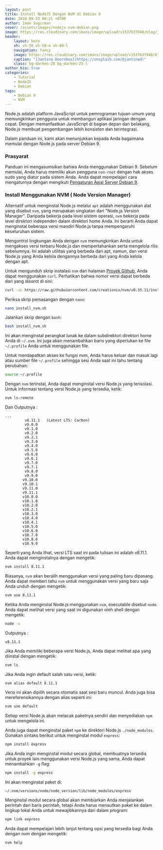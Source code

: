 ```yaml
---
layout: post
title: Install NodeJS Dengan NVM di Debian 9
date: 2018-09-23 00:21 +0700
author: Iman Sugirman
cover: /assets/images/nodejs-nvm-debian.png
image: https://res.cloudinary.com/imans/image/upload/v1537637948/blog/jantine-doornbos-398339-unsplash.jpg
header:
    layout: hero
    vh: vh-50 vh-50-m vh-80-l
    navigation: fancy
    image: https://res.cloudinary.com/imans/image/upload/v1537637948/blog/jantine-doornbos-398339-unsplash.jpg
    caption: "[Jantine Doornbos](https://unsplash.com/@jantined)"
    class: bg-darken-20 bg-darken-25-l
author_bio: true
categories:
    - Tutorial
    - NodeJS
    - Debian
tags:
    - Debian 9
    - NVM
---
```

Node.js adalah platform JavaScript untuk pemrograman tujuan umum yang memungkinkan pengguna untuk membangun aplikasi jaringan dengan cepat. Dengan memanfaatkan JavaScript di bagian depan dan belakang, Node.js membuat pengembangan lebih konsisten dan terintegrasi.

Dalam panduan ini, kami akan menunjukkan kepada Anda bagaimana memulai dengan Node.js pada server Debian 9.

### Prasyarat
Panduan ini mengasumsikan bahwa Anda menggunakan Debian 9. Sebelum memulai, Anda harus memiliki akun pengguna `non-root` dengan hak akses sudo yang diatur pada sistem Anda. Anda dapat mempelajari cara mengaturnya dengan mengikuti [Pengaturan Awal Server Debian 9](/pengaturan-awal-server-dengan-debian-9).

### Install Menggunakan NVM ( Node Version Manager)
Alternatif untuk menginstal Node.js melalui `apt` adalah menggunakan alat yang disebut `nvm`, yang merupakan singkatan dari "Node.js Version Manager". Daripada bekerja pada level sistem operasi, `nvm` bekerja pada level direktori independen dalam direktori home Anda. Ini berarti Anda dapat menginstal beberapa versi mandiri Node.js tanpa mempengaruhi keseluruhan sistem.

Mengontrol lingkungan Anda dengan `nvm` memungkinkan Anda untuk mengakses versi terbaru Node.js dan mempertahankan serta mengelola rilis sebelumnya. Ini adalah utilitas yang berbeda dari apt, namun, dan versi Node.js yang Anda kelola dengannya berbeda dari yang Anda kelola dengan apt.

Untuk mengunduh skrip instalasi `nvm` dari halaman [Proyek Github](https://github.com/creationix/nvm), Anda dapat menggunakan `curl`. Perhatikan bahwa nomor versi dapat berbeda dari yang disorot di sini:
```bash
curl -sL https://raw.githubusercontent.com/creationix/nvm/v0.33.11/install.sh -o install_nvm.sh
```
Periksa skrip pemasangan dengan `nano`:
```bash
nano install_nvm.sh
```
Jalankan skrip dengan `bash`:
```bash
bash install_nvm.sh
```
Ini akan menginstal perangkat lunak ke dalam subdirektori direktori home Anda di `~/.nvm`. Ini juga akan menambahkan baris yang diperlukan ke file `~/.profile` Anda untuk menggunakan file.

Untuk mendapatkan akses ke fungsi nvm, Anda harus keluar dan masuk lagi atau sumber file `~/.profile` sehingga sesi Anda saat ini tahu tentang perubahan:
```bash
source ~/.profile
```
Dengan `nvm` terinstal, Anda dapat menginstal versi Node.js yang terisolasi. Untuk informasi tentang versi Node.js yang tersedia, ketik:
```bash
nvm ls-remote
```
Dan Outputnya :
```
...
         v8.11.1   (Latest LTS: Carbon)
         v9.0.0
         v9.1.0
         v9.2.0
         v9.2.1
         v9.3.0
         v9.4.0
         v9.5.0
         v9.6.0
         v9.6.1
         v9.7.0
         v9.7.1
         v9.8.0
         v9.9.0
        v9.10.0
        v9.10.1
        v9.11.0
        v9.11.1
        v10.0.0  
        v10.1.0
        v10.2.0
        v10.2.1
        v10.3.0
        v10.4.0
        v10.4.1
        v10.5.0
        v10.6.0
        v10.7.0
        v10.8.0
        v10.9.0
```
Seperti yang Anda lihat, versi LTS saat ini pada tulisan ini adalah v8.11.1. Anda dapat menginstalnya dengan mengetik:
```bash
nvm install 8.11.1
```
Biasanya, `nvm` akan beralih menggunakan versi yang paling baru dipasang. Anda dapat memberi tahu `nvm` untuk menggunakan versi yang baru saja Anda unduh dengan mengetik:
```bash
nvm use 8.11.1
```
Ketika Anda menginstal Node.js menggunakan `nvm`, executable disebut `node`. Anda dapat melihat versi yang saat ini digunakan oleh shell dengan mengetik:
```bash
node -v
```
Outputnya :
```
v8.11.1
```
Jika Anda memiliki beberapa versi Node.js, Anda dapat melihat apa yang diinstal dengan mengetik:
```bash
nvm ls
```
Jika Anda ingin default salah satu versi, ketik:
```bash
nvm alias default 8.11.1
```
Versi ini akan dipilih secara otomatis saat sesi baru muncul. Anda juga bisa mereferensikannya dengan alias seperti ini:
```bash
nvm use default
```
Setiap versi Node.js akan melacak paketnya sendiri dan menyediakan `npm` untuk mengelola ini.

Anda juga dapat menginstal paket `npm` ke direktori Node.js `./node_modules`. Gunakan sintaks berikut untuk menginstal modul `express`:
```bash
npm install express
```
Jika Anda ingin menginstal modul secara global, membuatnya tersedia untuk proyek lain menggunakan versi Node.js yang sama, Anda dapat menambahkan `-g` flag:
```bash
npm install -g express
```
Ini akan menginstal paket di:
```
~/.nvm/versions/node/node_version/lib/node_modules/express
```
Menginstal modul secara global akan membiarkan Anda menjalankan perintah dari baris perintah, tetapi Anda harus menautkan paket ke dalam lingkup lokal Anda untuk mewajibkannya dari dalam program:
```bash
npm link express
```
Anda dapat mempelajari lebih lanjut tentang opsi yang tersedia bagi Anda dengan nvm dengan mengetik:
```bash
nvm help
```
